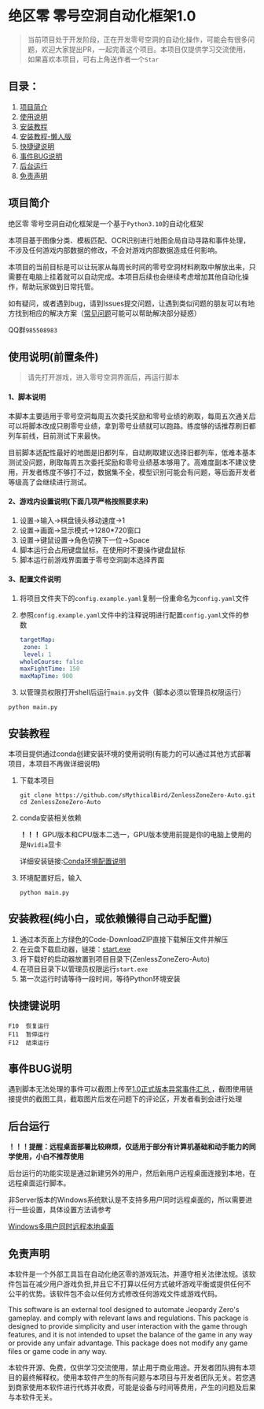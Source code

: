 #  绝区零  零号空洞自动化框架1.0

> 当前项目处于开发阶段，正在开发零号空洞的自动化操作，可能会有很多问题，欢迎大家提出PR，一起完善这个项目。本项目仅提供学习交流使用，如果喜欢本项目，可右上角送作者一个`Star`



## 目录：

1. [项目简介](#项目简介)
2. [使用说明](#使用说明(前置条件))
3. [安装教程](#安装教程)
4. [安装教程-懒人版](#安装教程(纯小白，或依赖懒得自己动手配置))
5. [快捷键说明](#快捷键说明)
6. [事件BUG说明](#事件BUG说明)
7. [后台运行](#后台运行)
8. [免责声明](#免责声明)




## 项目简介

绝区零 零号空洞自动化框架是一个基于`Python3.10`的自动化框架

本项目基于图像分类、模板匹配、OCR识别进行地图全局自动寻路和事件处理，不涉及任何游戏内部数据的修改，不会对游戏内部数据造成任何影响。

本项目的当前目标是可以让玩家从每周长时间的零号空洞材料刷取中解放出来，只需要在电脑上挂着就可以自动完成。本项目后续也会继续考虑增加其他自动化操作，帮助玩家做到日常托管。

如有疑问，或者遇到bug，请到Issues提交问题，让遇到类似问题的朋友可以有地方找到相应的解决方案（[常见问题](#常见问题（及可能解决方法）)可能可以帮助解决部分疑惑）

QQ群`985508983`

## 使用说明(前置条件)

> 请先打开游戏，进入零号空洞界面后，再运行脚本

#### 1、脚本说明

本脚本主要适用于零号空洞每周五次委托奖励和零号业绩的刷取，每周五次通关后可以将脚本改成只刷零号业绩，拿到零号业绩就可以跑路。练度够的话推荐刷旧都列车前线，目前测试下来最快。

目前脚本适配性最好的地图是旧都列车，自动刷取建议选择旧都列车，低难本基本测试没问题，刷取每周五次委托奖励和零号业绩基本够用了。高难度副本不建议使用，开发者练度不够打不过，数据集不全，模型识别可能会有问题，等后面开发者等级高了会继续进行测试。

#### 2、游戏内设置说明(下面几项严格按照要求来)

1. 设置->输入->棋盘镜头移动速度->1
2. 设置->画面->显示模式->1280*720窗口
3. 设置->键鼠设置->角色切换下一位->Space
4. 脚本运行会占用键盘鼠标，在使用时不要操作键盘鼠标
5. 脚本运行前游戏界面置于零号空洞副本选择界面

#### 3、配置文件说明

1. 将项目文件夹下的`config.example.yaml`复制一份重命名为`config.yaml`文件

2. 参照`config.example.yaml`文件中的注释说明进行配置`config.yaml`文件的参数

   ```yaml
   targetMap:
   	zone: 1
   	level: 1 
   wholeCourse: false
   maxFightTime: 150
   maxMapTime: 900
   ```

3. 以管理员权限打开shell后运行`main.py`文件（脚本必须以管理员权限运行）

  ```shell
python main.py
  ```

## 安装教程

本项目提供通过conda创建安装环境的使用说明(有能力的可以通过其他方式部署项目，本项目不再做详细说明)

1. 下载本项目
	```shell
	git clone https://github.com/sMythicalBird/ZenlessZoneZero-Auto.git
	cd ZenlessZoneZero-Auto
	```
	
2. conda安装相关依赖
   
   **！！！** GPU版本和CPU版本二选一，GPU版本使用前提是你的电脑上使用的是`Nvidia`显卡
   
   详细安装链接:[Conda环境配置说明](https://github.com/sMythicalBird/ZenlessZoneZero-Auto/wiki/Conda环境配置说明)

3. 环境配置好后，输入

    ```shell
    python main.py
    ```

## 安装教程(纯小白，或依赖懒得自己动手配置)

1. 通过本页面上方绿色的Code-DownloadZIP直接下载解压文件并解压
2. 在云盘下载启动器，链接：[start.exe](https://www.123pan.com/s/iK6A-PP1WA.html)
3. 将下载好的启动器放置到项目目录下(ZenlessZoneZero-Auto)
4. 在项目目录下以管理员权限运行`start.exe`
5. 第一次运行时请等待一段时间，等待Python环境安装

## 快捷键说明

  ```shell
  F10  恢复运行
  F11  暂停运行
  F12  结束运行
  ```
## 事件BUG说明

遇到脚本无法处理的事件可以截图上传至[1.0正式版本异常事件汇总 ](https://github.com/sMythicalBird/ZenlessZoneZero-Auto/issues/38)，截图使用链接提供的截图工具，截取图片后发在问题下的评论区，开发者看到会进行处理

## 后台运行

**！！！提醒：远程桌面部署比较麻烦，仅适用于部分有计算机基础和动手能力的同学使用，小白不推荐使用**

后台运行的功能实现是通过新建另外的用户，然后新用户远程桌面连接到本地，在远程桌面运行脚本。

非Server版本的Windows系统默认是不支持多用户同时远程桌面的，所以需要进行一些设置，具体设置方法请参考

[Windows多用户同时远程本地桌面](https://github.com/sMythicalBird/ZenlessZoneZero-Auto/wiki/Windows%E5%A4%9A%E7%94%A8%E6%88%B7%E5%90%8C%E6%97%B6%E8%BF%9C%E7%A8%8B%E6%9C%AC%E5%9C%B0%E6%A1%8C%E9%9D%A2)

## 免责声明

本软件是一个外部工具旨在自动化绝区零的游戏玩法。并遵守相关法律法规。该软件包旨在减少用户游戏负担,并且它不打算以任何方式破坏游戏平衡或提供任何不公平的优势。该软件包不会以任何方式修改任何游戏文件或游戏代码。

This software is an external tool designed to automate Jeopardy Zero's gameplay. and comply with relevant laws and regulations. This package is designed to provide simplicity and user interaction with the game through features, and it is not intended to upset the balance of the game in any way or provide any unfair advantage. This package does not modify any game files or game code in any way.

本软件开源、免费，仅供学习交流使用，禁止用于商业用途。开发者团队拥有本项目的最终解释权。使用本软件产生的所有问题与本项目与开发者团队无关。若您遇到商家使用本软件进行代练并收费，可能是设备与时间等费用，产生的问题及后果与本软件无关。
